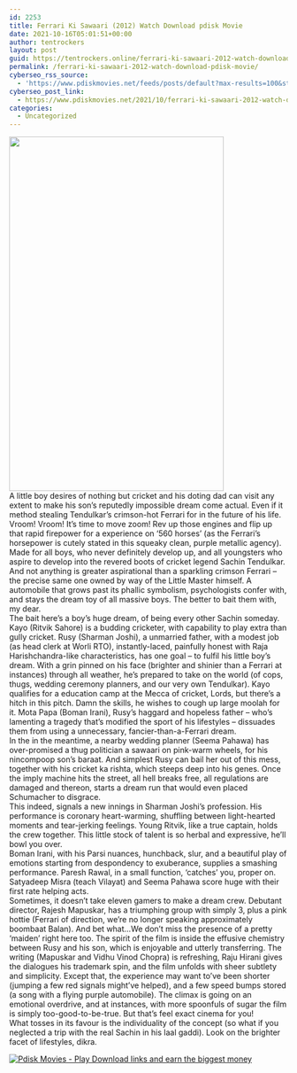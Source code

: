 ```yaml
---
id: 2253
title: Ferrari Ki Sawaari (2012) Watch Download pdisk Movie
date: 2021-10-16T05:01:51+00:00
author: tentrockers
layout: post
guid: https://tentrockers.online/ferrari-ki-sawaari-2012-watch-download-pdisk-movie/
permalink: /ferrari-ki-sawaari-2012-watch-download-pdisk-movie/
cyberseo_rss_source:
  - 'https://www.pdiskmovies.net/feeds/posts/default?max-results=100&start-index=1'
cyberseo_post_link:
  - https://www.pdiskmovies.net/2021/10/ferrari-ki-sawaari-2012-watch-download.html
categories:
  - Uncategorized
---
```

<div class="separator">
  <a href="https://blogger.googleusercontent.com/img/a/AVvXsEhdrkrFXSHiCYlpjdtC05GPV6CPlusrnvwgMNkKUJdWc64iHe-pelq4PBg7wdwKzqo12iypFtcT6XD6nTqw0RQZwcvENlcatDsxQAC1PXECGaUM-7WUt2uHa-o4ylz8_qVNlaqvEqRmagCHQAyigbEor1Cn_Uw-dvGTX0DGzLeQctkcGhOOs_paRd4T=s2048" imageanchor="1"><img loading="lazy" border="0" data-original-height="2048" data-original-width="1240" height="640" src="https://blogger.googleusercontent.com/img/a/AVvXsEhdrkrFXSHiCYlpjdtC05GPV6CPlusrnvwgMNkKUJdWc64iHe-pelq4PBg7wdwKzqo12iypFtcT6XD6nTqw0RQZwcvENlcatDsxQAC1PXECGaUM-7WUt2uHa-o4ylz8_qVNlaqvEqRmagCHQAyigbEor1Cn_Uw-dvGTX0DGzLeQctkcGhOOs_paRd4T=w388-h640" width="388" /></a>
</div>

<div>
  <div>
    <span>A little boy desires of nothing but cricket and his doting dad can visit any extent to make his son’s reputedly impossible dream come actual. Even if it method stealing Tendulkar’s crimson-hot Ferrari for in the future of his life.</span>
  </div>
  
  <div>
    <span>Vroom! Vroom! It’s time to move zoom! Rev up those engines and flip up that rapid firepower for a experience on ‘560 horses’ (as the Ferrari’s horsepower is cutely stated in this squeaky clean, purple metallic agency). Made for all boys, who never definitely develop up, and all youngsters who aspire to develop into the revered boots of cricket legend Sachin Tendulkar. And not anything is greater aspirational than a sparkling crimson Ferrari – the precise same one owned by way of the Little Master himself. A automobile that grows past its phallic symbolism, psychologists confer with, and stays the dream toy of all massive boys. The better to bait them with, my dear.</span>
  </div>
  
  <div>
    <span>The bait here&#8217;s a boy’s huge dream, of being every other Sachin someday. Kayo (Ritvik Sahore) is a budding cricketer, with capability to play extra than gully cricket. Rusy (Sharman Joshi), a unmarried father, with a modest job (as head clerk at Worli RTO), instantly-laced, painfully honest with Raja Harishchandra-like characteristics, has one goal – to fulfil his little boy’s dream. With a grin pinned on his face (brighter and shinier than a Ferrari at instances) through all weather, he’s prepared to take on the world (of cops, thugs, wedding ceremony planners, and our very own Tendulkar). Kayo qualifies for a education camp at the Mecca of cricket, Lords, but there’s a hitch in this pitch. Damn the skills, he wishes to cough up large moolah for it. Mota Papa (Boman Irani), Rusy’s haggard and hopeless father &#8211; who’s lamenting a tragedy that’s modified the sport of his lifestyles – dissuades them from using a unnecessary, fancier-than-a-Ferrari dream.&nbsp;</span>
  </div>
  
  <div>
    <span>In the in the meantime, a nearby wedding planner (Seema Pahawa) has over-promised a thug politician a sawaari on pink-warm wheels, for his nincompoop son’s baraat. And simplest Rusy can bail her out of this mess, together with his cricket ka rishta, which steeps deep into his genes. Once the imply machine hits the street, all hell breaks free, all regulations are damaged and thereon, starts a dream run that would even placed Schumacher to disgrace.</span>
  </div>
  
  <div>
    <span>This indeed, signals a new innings in Sharman Joshi’s profession. His performance is coronary heart-warming, shuffling between light-hearted moments and tear-jerking feelings. Young Ritvik, like a true captain, holds the crew together. This little stock of talent is so herbal and expressive, he’ll bowl you over.</span>
  </div>
  
  <div>
    <span>Boman Irani, with his Parsi nuances, hunchback, slur, and a beautiful play of emotions starting from despondency to exuberance, supplies a smashing performance. Paresh Rawal, in a small function, ‘catches’ you, proper on. Satyadeep Misra (teach Vilayat) and Seema Pahawa score huge with their first rate helping acts.</span>
  </div>
  
  <div>
    <span>Sometimes, it doesn’t take eleven gamers to make a dream crew. Debutant director, Rajesh Mapuskar, has a triumphing group with simply 3, plus a pink hottie (Ferrari of direction, we’re no longer speaking approximately boombaat Balan). And bet what&#8230;We don’t miss the presence of a pretty ‘maiden’ right here too. The spirit of the film is inside the effusive chemistry between Rusy and his son, which is enjoyable and utterly transferring. The writing (Mapuskar and Vidhu Vinod Chopra) is refreshing, Raju Hirani gives the dialogues his trademark spin, and the film unfolds with sheer subtlety and simplicity. Except that, the experience may want to’ve been shorter (jumping a few red signals might’ve helped), and a few speed bumps stored (a song with a flying purple automobile). The climax is going on an emotional overdrive, and at instances, with more spoonfuls of sugar the film is simply too-good-to-be-true. But that’s feel exact cinema for you!</span>
  </div>
  
  <div>
    <span>What tosses in its favour is the individuality of the concept (so what if you neglected a trip with the real Sachin in his laal gaddi). Look on the brighter facet of lifestyles, dikra.</span>
  </div>
</div>

[![](https://1.bp.blogspot.com/-a93bp85aB6g/YUXjACCiX3I/AAAAAAAAbQE/GHmPI7h0af0tqn6tYzd0cdrDv9Hu9LUSACLcBGAsYHQ/s16000/Play_it_New-removebg-preview.png "Pdisk Movies - Play Download links and earn the biggest money")](https://pdisklink.com/1/bnYybWtsMDAyZmNq?dn=1)